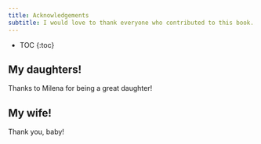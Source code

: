 ```yaml
---
title: Acknowledgements
subtitle: I would love to thank everyone who contributed to this book.
---
```


* TOC
{:toc}

## My daughters!

Thanks to Milena for being a great daughter!

## My wife!

Thank you, baby!